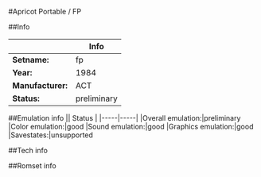 #Apricot Portable / FP

##Info

||Info|
|-----|-----|
|**Setname:**|fp
|**Year:**|1984
|**Manufacturer:**|ACT
|**Status:**|preliminary

##Emulation info
|| Status |
|-----|-----|
|Overall emulation:|preliminary
|Color emulation:|good
|Sound emulation:|good
|Graphics emulation:|good
|Savestates:|unsupported

##Tech info

##Romset info

<!--- START OF EDITED COMMENT DO NOT TOUCH TEXT ABOVE-->
